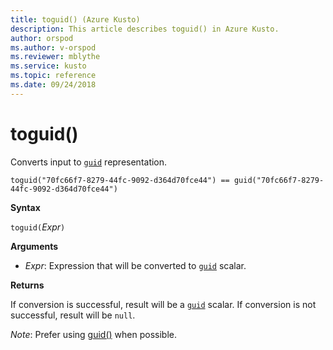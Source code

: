 ```yaml
---
title: toguid() (Azure Kusto)
description: This article describes toguid() in Azure Kusto.
author: orspod
ms.author: v-orspod
ms.reviewer: mblythe
ms.service: kusto
ms.topic: reference
ms.date: 09/24/2018
---
```

# toguid()

Converts input to [`guid`](./scalar-data-types/guid.md) representation.

    toguid("70fc66f7-8279-44fc-9092-d364d70fce44") == guid("70fc66f7-8279-44fc-9092-d364d70fce44")

**Syntax**

`toguid(`*Expr*`)`

**Arguments**

* *Expr*: Expression that will be converted to [`guid`](./scalar-data-types/guid.md) scalar. 

**Returns**

If conversion is successful, result will be a [`guid`](./scalar-data-types/guid.md) scalar.
If conversion is not successful, result will be `null`.

*Note*: Prefer using [guid()](./scalar-data-types/guid.md) when possible.